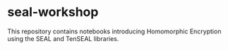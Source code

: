 # seal-workshop

This repository contains notebooks introducing Homomorphic Encryption using the SEAL and TenSEAL libraries.
